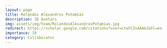 ```yaml
---
layout: page
title: Rolandos Alexandros Potamias
description: 3D Avatars
img: assets/img/team/RolandosAlexandrosPotamias.jpg
redirect: https://scholar.google.com/citations?user=LteFCZsAAAAJ&hl=en
importance: 10
category: Collaborator
---
```

